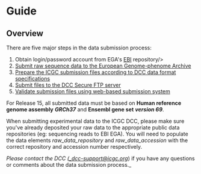 # Guide

## Overview

There are five major steps in the data submission process:

1. Obtain login/password account from EGA's [EBI][1] repository/>
2. [Submit raw sequence data to the European Genome-phenome Archive][2]
3. [Prepare the ICGC submission files according to DCC data format specifications][3]
4. [Submit files to the DCC Secure FTP server][4]
5. [Validate submission files using web-based submission system][5]

For Release 15, all submitted data must be based on **Human reference genome assembly** **_GRCh37_** and **Ensembl gene set** **_version 69_**.

When submitting experimental data to the ICGC DCC, please make sure you've already deposited your raw data to the appropriate public data repositories (eg: sequencing reads to EBI EGA). You will need to populate the data elements _raw_data_repository_ and _raw_data_accession_ with the correct repository and accession number respectively.

_Please contact the DCC ([_dcc-support@icgc.org][6]_) if you have any questions or comments about the data submission process._

[1]: https://www.ebi.ac.uk/ega/
[2]: guide/overview/submitting-raw-data-ega.md
[3]: guide/overview//submission-file-format.md
[4]: guide/overview//file-submission
[5]: guide/overview//submission-validation
[6]: mailto:dcc-support@icgc.org
